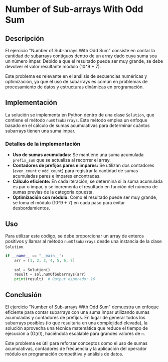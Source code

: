 # Number of Sub-arrays With Odd Sum

## Descripción

El ejercicio "Number of Sub-arrays With Odd Sum" consiste en contar la cantidad de subarrays contiguos dentro de un array dado cuya suma sea un número impar. Debido a que el resultado puede ser muy grande, se debe devolver el valor resultante módulo \(10^9 + 7\).

Este problema es relevante en el análisis de secuencias numéricas y optimización, ya que el uso de subarrays es común en problemas de procesamiento de datos y estructuras dinámicas en programación.

## Implementación

La solución se implementa en Python dentro de una clase `Solution`, que contiene el método `numOfSubarrays`. Este método emplea un enfoque basado en el cálculo de sumas acumulativas para determinar cuántos subarrays tienen una suma impar.

### Detalles de la implementación

- **Uso de sumas acumuladas:** Se mantiene una suma acumulada `prefix_sum` que se actualiza al recorrer el array.
- **Contadores de prefijos pares e impares:** Se utilizan dos contadores (`even_count` e `odd_count`) para registrar la cantidad de sumas acumuladas pares e impares encontradas.
- **Cálculo eficiente:** En cada iteración, se determina si la suma acumulada es par o impar, y se incrementa el resultado en función del número de sumas previas de la categoría opuesta.
- **Optimización con módulo:** Como el resultado puede ser muy grande, se toma el módulo \(10^9 + 7\) en cada paso para evitar desbordamientos.

## Uso

Para utilizar este código, se debe proporcionar un array de enteros positivos y llamar al método `numOfSubarrays` desde una instancia de la clase `Solution`.

```python
if __name__ == "__main__":
    arr = [1, 2, 3, 4, 5, 6, 7]
    
    sol = Solution()
    result = sol.numOfSubarrays(arr)
    print(result)  # Output esperado: 16
```

## Conclusión

El ejercicio "Number of Sub-arrays With Odd Sum" demuestra un enfoque eficiente para contar subarrays con una suma impar utilizando sumas acumuladas y contadores de prefijos. En lugar de generar todos los subarrays posibles (lo que resultaría en una complejidad elevada), la solución aprovecha una técnica matemática que reduce el tiempo de ejecución a \(O(n)\), haciéndola escalable para grandes valores de `n`.

Este problema es útil para reforzar conceptos como el uso de sumas acumulativas, contadores de frecuencia y la aplicación del operador módulo en programación competitiva y análisis de datos.

